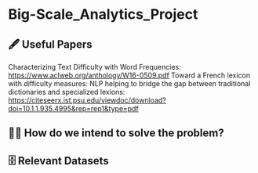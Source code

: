 # Big-Scale_Analytics_Project
## 🖋 Useful Papers 
Characterizing Text Difficulty with Word Frequencies: https://www.aclweb.org/anthology/W16-0509.pdf
Toward a French lexicon with difficulty measures: NLP helping to bridge the gap between traditional dictionaries and specialized lexions: https://citeseerx.ist.psu.edu/viewdoc/download?doi=10.1.1.935.4995&rep=rep1&type=pdf

## 👩‍💻 How do we intend to solve the problem?

## 🗄 Relevant Datasets
